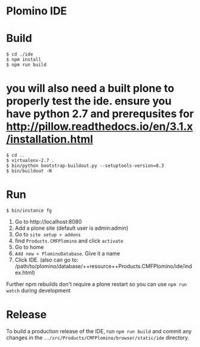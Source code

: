 # Plomino IDE

# Build

```
$ cd ./ide
$ npm install
$ npm run build
```

# you will also need a built plone to properly test the ide. ensure you have python 2.7 and prerequsites for http://pillow.readthedocs.io/en/3.1.x/installation.html

```
$ cd ..
$ virtualenv-2.7 .
$ bin/python bootstrap-buildout.py --setuptools-version=8.3
$ bin/buildout -N
```



# Run

```
$ bin/instance fg
```

1. Go to http://localhost:8080
2. Add a plone site (default user is admin:admin)
3. Go to ```site setup > addons```
4. find  ```Products.CMFPlomino``` and click ```activate```
5. Go to home
6. ```Add new > PlominoDatabase```. Give it a name
7. Click IDE. (also can go to: /path/to/plomino/database/++resource++Products.CMFPlomino/ide/index.html)

Further npm rebuilds don't require a plone restart so you can use ```npm run watch``` during development

# Release

To build a production release of the IDE, run ```npm run build``` and commit any changes in the ```../src/Products/CMFPlomino/browser/static/ide``` directory.
